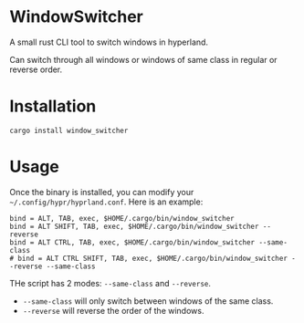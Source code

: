# WindowSwitcher

A small rust CLI tool to switch windows in hyperland.

Can switch through all windows or windows of same class in regular or reverse order.


# Installation
`
cargo install window_switcher
`

# Usage
Once the binary is installed, you can modify your `~/.config/hypr/hyprland.conf`.
Here is an example:

```
bind = ALT, TAB, exec, $HOME/.cargo/bin/window_switcher
bind = ALT SHIFT, TAB, exec, $HOME/.cargo/bin/window_switcher --reverse
bind = ALT CTRL, TAB, exec, $HOME/.cargo/bin/window_switcher --same-class
# bind = ALT CTRL SHIFT, TAB, exec, $HOME/.cargo/bin/window_switcher --reverse --same-class
```

THe script has 2 modes: `--same-class` and `--reverse`.
- `--same-class` will only switch between windows of the same class.
- `--reverse` will reverse the order of the windows.
